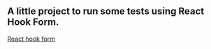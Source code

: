 ## A little project to run some tests using React Hook Form.

[React hook form](https://github.com/react-hook-form/react-hook-form)


